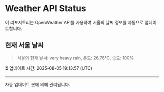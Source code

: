 
# Weather API Status

이 리포지토리는 OpenWeather API를 사용하여 서울의 날씨 정보를 자동으로 업데이트합니다.

## 현재 서울 날씨
> 서울의 현재 날씨: very heavy rain, 온도: 26.76°C, 습도: 100%

⏳ 업데이트 시간: 2025-08-05 19:13:57 (UTC)

---
자동 업데이트 봇에 의해 관리됩니다.

